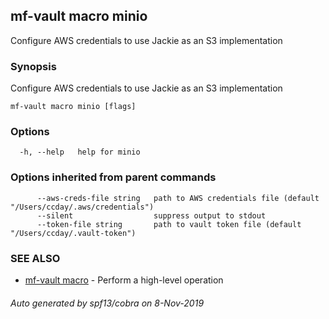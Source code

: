## mf-vault macro minio

Configure AWS credentials to use Jackie as an S3 implementation

### Synopsis

Configure AWS credentials to use Jackie as an S3 implementation

```
mf-vault macro minio [flags]
```

### Options

```
  -h, --help   help for minio
```

### Options inherited from parent commands

```
      --aws-creds-file string   path to AWS credentials file (default "/Users/ccday/.aws/credentials")
      --silent                  suppress output to stdout
      --token-file string       path to vault token file (default "/Users/ccday/.vault-token")
```

### SEE ALSO

* [mf-vault macro](mf-vault_macro.md)	 - Perform a high-level operation

###### Auto generated by spf13/cobra on 8-Nov-2019

